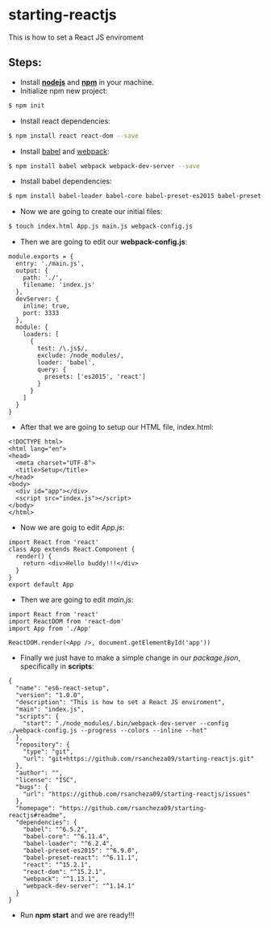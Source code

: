# starting-reactjs
This is how to set a React JS enviroment

## Steps:
* Install **[nodejs]** and **[npm]** in your machine.
* Initialize npm new project:
```sh
$ npm init
```
* Install react dependencies:
```sh
$ npm install react react-dom --save
```
* Install [babel] and [webpack]:
```sh
$ npm install babel webpack webpack-dev-server --save
```
* Install babel dependencies:
```sh
$ npm install babel-loader babel-core babel-preset-es2015 babel-preset-react --save
```
* Now we are going to create our initial files:
```sh
$ touch index.html App.js main.js webpack-config.js
```
* Then we are going to edit our **webpack-config.js**:
```
module.exports = {
  entry: './main.js',
  output: {
    path: './',
    filename: 'index.js'
  },
  devServer: {
    inline: true,
    port: 3333
  },
  module: {
    loaders: [
      {
        test: /\.js$/,
        exclude: /node_modules/,
        loader: 'babel',
        query: {
          presets: ['es2015', 'react']
        }
      }
    ]
  }
}
```
* After that we are going to setup our HTML file, index.html:
```
<!DOCTYPE html>
<html lang="en">
<head>
  <meta charset="UTF-8">
  <title>Setup</title>
</head>
<body>
  <div id="app"></div>
  <script src="index.js"></script>
</body>
</html>
```
* Now we are goig to edit *App.js*:
```
import React from 'react'
class App extends React.Component {
  render() {
    return <div>Hello buddy!!!</div>
  }
}
export default App
```
* Then we are going to edit *main.js*:
```
import React from 'react'
import ReactDOM from 'react-dom'
import App from './App'

ReactDOM.render(<App />, document.getElementById('app'))
```
* Finally we just have to make a simple change in our *package.json*, specifically in **scripts**:
```
{
  "name": "es6-react-setup",
  "version": "1.0.0",
  "description": "This is how to set a React JS enviroment",
  "main": "index.js",
  "scripts": {
    "start": "./node_modules/.bin/webpack-dev-server --config ./webpack-config.js --progress --colors --inline --hot"
  },
  "repository": {
    "type": "git",
    "url": "git+https://github.com/rsancheza09/starting-reactjs.git"
  },
  "author": "",
  "license": "ISC",
  "bugs": {
    "url": "https://github.com/rsancheza09/starting-reactjs/issues"
  },
  "homepage": "https://github.com/rsancheza09/starting-reactjs#readme",
  "dependencies": {
    "babel": "^6.5.2",
    "babel-core": "^6.11.4",
    "babel-loader": "^6.2.4",
    "babel-preset-es2015": "^6.9.0",
    "babel-preset-react": "^6.11.1",
    "react": "^15.2.1",
    "react-dom": "^15.2.1",
    "webpack": "^1.13.1",
    "webpack-dev-server": "^1.14.1"
  }
}
```
* Run **npm start** and we are ready!!!

[nodejs]: https://nodejs.org/en/
[npm]: https://www.npmjs.com/
[babel]: https://babeljs.io/
[webpack]: http://webpack.github.io/docs/
